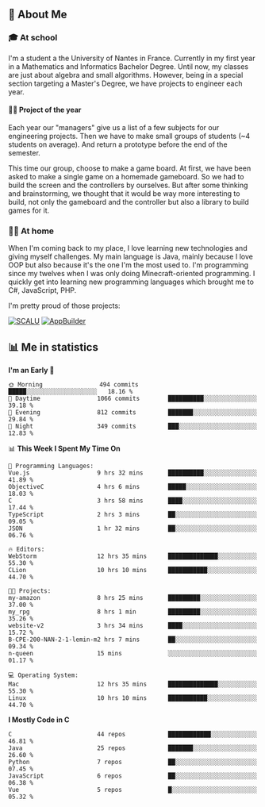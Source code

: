 ## 👀 About Me

### 🎓 At school

I'm a student a the University of Nantes in France. Currently in my first year in a Mathematics and Informatics Bachelor Degree. Until now, my classes are just about algebra and small algorithms. However, being in a special section targeting a Master's Degree, we have projects to engineer each year. 

#### 🔧🔬 Project of the year

Each year our "managers" give us a list of a few subjects for our engineering projects. Then we have to make small groups of students (~4 students on average). And return a prototype before the end of the semester.

This time our group, choose to make a game board. At first, we have been asked to make a single game on a homemade gameboard. So we had to build the screen and the controllers by ourselves. 
But after some thinking and brainstorming, we thought that it would be way more interesting to build, not only the gameboard and the controller but also a library to build games for it.

### 👨‍💻 At home

When I'm coming back to my place, I love learning new technologies and giving myself challenges. My main language is Java, mainly because I love OOP but also because it's the one I'm the most used to. I'm programming since my twelves when I was only doing Minecraft-oriented programming.  I quickly get into learning new programming languages which brought me to C#, JavaScript, PHP. 

I'm pretty proud of those projects:

[![SCALU](https://github-readme-stats.vercel.app/api/pin?username=renardfute&repo=SCALU)](https://github.com/renardfute/scalu)
[![AppBuilder](https://github-readme-stats.vercel.app/api/pin?username=pulsedev2&repo=AppBuilder)](https://github.com/pulsedev2/AppBuilder)

## 📊 Me in statistics
<!--START_SECTION:waka-->
**I'm an Early 🐤** 

```text
🌞 Morning                494 commits         █████░░░░░░░░░░░░░░░░░░░░   18.16 % 
🌆 Daytime                1066 commits        ██████████░░░░░░░░░░░░░░░   39.18 % 
🌃 Evening                812 commits         ███████░░░░░░░░░░░░░░░░░░   29.84 % 
🌙 Night                  349 commits         ███░░░░░░░░░░░░░░░░░░░░░░   12.83 % 
```


📊 **This Week I Spent My Time On** 

```text
💬 Programming Languages: 
Vue.js                   9 hrs 32 mins       ██████████░░░░░░░░░░░░░░░   41.89 % 
ObjectiveC               4 hrs 6 mins        █████░░░░░░░░░░░░░░░░░░░░   18.03 % 
C                        3 hrs 58 mins       ████░░░░░░░░░░░░░░░░░░░░░   17.44 % 
TypeScript               2 hrs 3 mins        ██░░░░░░░░░░░░░░░░░░░░░░░   09.05 % 
JSON                     1 hr 32 mins        ██░░░░░░░░░░░░░░░░░░░░░░░   06.76 % 

🔥 Editors: 
WebStorm                 12 hrs 35 mins      ██████████████░░░░░░░░░░░   55.30 % 
CLion                    10 hrs 10 mins      ███████████░░░░░░░░░░░░░░   44.70 % 

🐱‍💻 Projects: 
my-amazon                8 hrs 25 mins       █████████░░░░░░░░░░░░░░░░   37.00 % 
my_rpg                   8 hrs 1 min         █████████░░░░░░░░░░░░░░░░   35.26 % 
website-v2               3 hrs 34 mins       ████░░░░░░░░░░░░░░░░░░░░░   15.72 % 
B-CPE-200-NAN-2-1-lemin-m2 hrs 7 mins        ██░░░░░░░░░░░░░░░░░░░░░░░   09.34 % 
n-queen                  15 mins             ░░░░░░░░░░░░░░░░░░░░░░░░░   01.17 % 

💻 Operating System: 
Mac                      12 hrs 35 mins      ██████████████░░░░░░░░░░░   55.30 % 
Linux                    10 hrs 10 mins      ███████████░░░░░░░░░░░░░░   44.70 % 
```

**I Mostly Code in C** 

```text
C                        44 repos            ████████████░░░░░░░░░░░░░   46.81 % 
Java                     25 repos            ███████░░░░░░░░░░░░░░░░░░   26.60 % 
Python                   7 repos             ██░░░░░░░░░░░░░░░░░░░░░░░   07.45 % 
JavaScript               6 repos             ██░░░░░░░░░░░░░░░░░░░░░░░   06.38 % 
Vue                      5 repos             █░░░░░░░░░░░░░░░░░░░░░░░░   05.32 % 
```




<!--END_SECTION:waka-->
